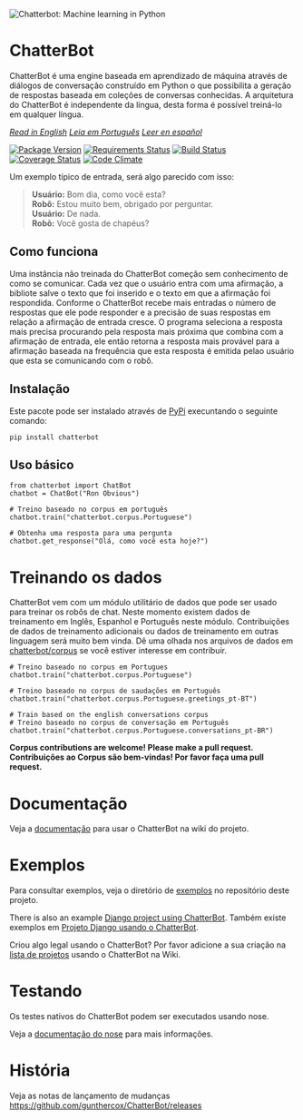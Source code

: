 ![Chatterbot: Machine learning in Python](http://i.imgur.com/b3SCmGT.png)

# ChatterBot

ChatterBot é uma engine baseada em aprendizado de máquina através de diálogos
de conversação construído em Python o que possibilita a geração de respostas 
baseada em coleções de conversas conhecidas. A arquitetura do ChatterBot
é independente da língua, desta forma é possível treiná-lo em qualquer língua.

*[Read in English](readme.md)*
*[Leia em Português](readme.pt.md)*
*[Leer en español](readme-es.md)*

[![Package Version](https://img.shields.io/pypi/v/chatterbot.svg)](https://pypi.python.org/pypi/chatterbot/)
[![Requirements Status](https://requires.io/github/gunthercox/ChatterBot/requirements.svg?branch=master)](https://requires.io/github/gunthercox/ChatterBot/requirements/?branch=master)
[![Build Status](https://travis-ci.org/gunthercox/ChatterBot.svg?branch=master)](https://travis-ci.org/gunthercox/ChatterBot)
[![Coverage Status](https://img.shields.io/coveralls/gunthercox/ChatterBot.svg)](https://coveralls.io/r/gunthercox/ChatterBot)
[![Code Climate](https://codeclimate.com/github/gunthercox/ChatterBot/badges/gpa.svg)](https://codeclimate.com/github/gunthercox/ChatterBot)

Um exemplo típico de entrada, será algo parecido com isso:

> **Usuário:** Bom dia, como você esta?  
> **Robô:**  Estou muito bem, obrigado por perguntar.  
> **Usuário:** De nada.  
> **Robô:** Você gosta de chapéus?  

## Como funciona

Uma instância não treinada do ChatterBot começão sem conhecimento de como se comunicar. Cada vez que o usuário entra com uma afirmação, a bibliote salve o texto que foi inserido e o texto em que a afirmação foi respondida. Conforme o ChatterBot recebe mais entradas o número de respostas que ele pode responder e a precisão de suas respostas em relação a afirmação de entrada cresce. O programa seleciona a resposta mais precisa procurando pela resposta mais próxima que combina com a afirmação de entrada, ele então retorna a resposta mais provável para a afirmação baseada na frequência que esta resposta é emitida pelao usuário que esta se comunicando com o robô.

## Instalação

Este pacote pode ser instalado através de [PyPi](https://pypi.python.org/pypi/ChatterBot) execuntando o seguinte comando:

```
pip install chatterbot
```

## Uso básico

```
from chatterbot import ChatBot
chatbot = ChatBot("Ron Obvious")

# Treino baseado no corpus em português
chatbot.train("chatterbot.corpus.Portuguese")

# Obtenha uma resposta para uma pergunta
chatbot.get_response("Olá, como você esta hoje?")
```

# Treinando os dados

ChatterBot vem com um módulo utilitário de dados que pode ser usado para treinar os robôs de chat.
Neste momento existem dados de treinamento em Inglês, Espanhol e Português neste módulo. Contribuições de dados de treinamento adicionais
ou dados de treinamento em outras linguagem será muito bem vinda. Dê uma olhada nos arquivos de dados em [chatterbot/corpus](https://github.com/gunthercox/ChatterBot/tree/master/chatterbot/corpus)
se você estiver interesse em contribuir.

```
# Treino baseado no corpus em Portugues 
chatbot.train("chatterbot.corpus.Portuguese")

# Treino baseado no corpus de saudações em Português
chatbot.train("chatterbot.corpus.Portuguese.greetings_pt-BT")

# Train based on the english conversations corpus
# Treino baseado no corpus de conversação em Português
chatbot.train("chatterbot.corpus.Portuguese.conversations_pt-BR")
```

**Corpus contributions are welcome! Please make a pull request.**
**Contribuições ao Corpus são bem-vindas! Por favor faça uma pull request.** 

# Documentação

Veja a [documentação](https://github.com/gunthercox/ChatterBot/wiki/)
para usar o ChatterBot na wiki do projeto.

# Exemplos

Para consultar exemplos, veja o diretório de [exemplos](https://github.com/gunthercox/ChatterBot/tree/master/examples) no repositório
deste projeto.

There is also an example [Django project using ChatterBot](https://github.com/gunthercox/django_chatterbot).
Também existe exemplos em [Projeto Django usando o ChatterBot](https://github.com/gunthercox/django_chatterbot).

Criou algo legal usando o ChatterBot?
Por favor adicione a sua criação na [lista de projetos](https://github.com/gunthercox/ChatterBot/wiki/ChatterBot-Showcase) usando o ChatterBot na Wiki.

# Testando

Os testes nativos do ChatterBot podem ser executados usando nose.

Veja a [documentação do nose](https://nose.readthedocs.org/en/latest/) para mais informações.

# História

Veja as notas de lançamento de mudanças  https://github.com/gunthercox/ChatterBot/releases
